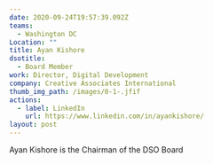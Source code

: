 ```yaml
---
date: 2020-09-24T19:57:39.092Z
teams:
  - Washington DC
Location: ""
title: Ayan Kishore
dsotitle:
  - Board Member
work: Director, Digital Development
company: Creative Associates International
thumb_img_path: /images/0-1-.jfif
actions:
  - label: LinkedIn
    url: https://www.linkedin.com/in/ayankishore/
layout: post
---
```

Ayan Kishore is the Chairman of the DSO Board